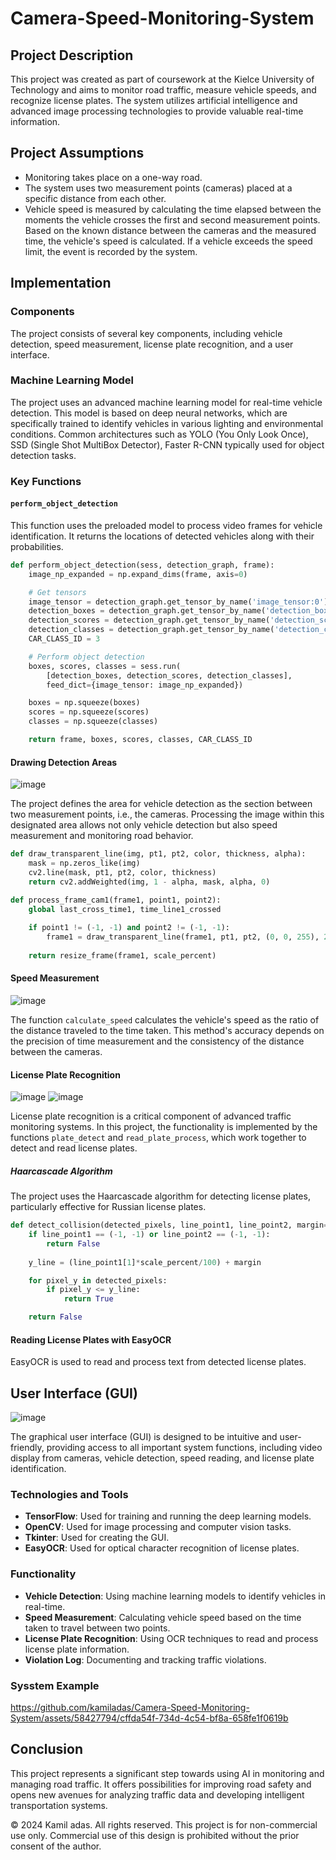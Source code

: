 # Camera-Speed-Monitoring-System


## Project Description

This project was created as part of coursework at the Kielce University of Technology and aims to monitor road traffic, measure vehicle speeds, and recognize license plates. The system utilizes artificial intelligence and advanced image processing technologies to provide valuable real-time information.

## Project Assumptions

- Monitoring takes place on a one-way road.
- The system uses two measurement points (cameras) placed at a specific distance from each other.
- Vehicle speed is measured by calculating the time elapsed between the moments the vehicle crosses the first and second measurement points. Based on the known distance between the cameras and the measured time, the vehicle's speed is calculated. If a vehicle exceeds the speed limit, the event is recorded by the system.

## Implementation

### Components

The project consists of several key components, including vehicle detection, speed measurement, license plate recognition, and a user interface.

### Machine Learning Model

The project uses an advanced machine learning model for real-time vehicle detection. This model is based on deep neural networks, which are specifically trained to identify vehicles in various lighting and environmental conditions. Common architectures such as YOLO (You Only Look Once), SSD (Single Shot MultiBox Detector), Faster R-CNN  typically used for object detection tasks.

### Key Functions

#### `perform_object_detection`

This function uses the preloaded model to process video frames for vehicle identification. It returns the locations of detected vehicles along with their probabilities.

```python
def perform_object_detection(sess, detection_graph, frame):
    image_np_expanded = np.expand_dims(frame, axis=0)

    # Get tensors
    image_tensor = detection_graph.get_tensor_by_name('image_tensor:0')
    detection_boxes = detection_graph.get_tensor_by_name('detection_boxes:0')
    detection_scores = detection_graph.get_tensor_by_name('detection_scores:0')
    detection_classes = detection_graph.get_tensor_by_name('detection_classes:0')
    CAR_CLASS_ID = 3

    # Perform object detection
    boxes, scores, classes = sess.run(
        [detection_boxes, detection_scores, detection_classes],
        feed_dict={image_tensor: image_np_expanded})

    boxes = np.squeeze(boxes)
    scores = np.squeeze(scores)
    classes = np.squeeze(classes)

    return frame, boxes, scores, classes, CAR_CLASS_ID
```

#### Drawing Detection Areas
![image](https://github.com/kamiladas/Camera-Speed-Monitoring-System/assets/58427794/29f7d48e-d8a0-4edd-81a7-2c982b154390)


The project defines the area for vehicle detection as the section between two measurement points, i.e., the cameras. Processing the image within this designated area allows not only vehicle detection but also speed measurement and monitoring road behavior.

```python
def draw_transparent_line(img, pt1, pt2, color, thickness, alpha):
    mask = np.zeros_like(img)
    cv2.line(mask, pt1, pt2, color, thickness)
    return cv2.addWeighted(img, 1 - alpha, mask, alpha, 0)

def process_frame_cam1(frame1, point1, point2):
    global last_cross_time1, time_line1_crossed
    
    if point1 != (-1, -1) and point2 != (-1, -1):
        frame1 = draw_transparent_line(frame1, pt1, pt2, (0, 0, 255), 2, 0.3)
        
    return resize_frame(frame1, scale_percent)
```

#### Speed Measurement
![image](https://github.com/kamiladas/Camera-Speed-Monitoring-System/assets/58427794/5e7ef420-3e4c-4293-a887-3ab5b51d776d)

The function `calculate_speed` calculates the vehicle's speed as the ratio of the distance traveled to the time taken. This method's accuracy depends on the precision of time measurement and the consistency of the distance between the cameras.

#### License Plate Recognition
![image](https://github.com/kamiladas/Camera-Speed-Monitoring-System/assets/58427794/4d0d7b3f-df7a-4e6c-b0f0-aa7d53eeec38) ![image](https://github.com/kamiladas/Camera-Speed-Monitoring-System/assets/58427794/ff77acbb-fd21-440f-9995-dcbc8aebdfc4)



License plate recognition is a critical component of advanced traffic monitoring systems. In this project, the functionality is implemented by the functions `plate_detect` and `read_plate_process`, which work together to detect and read license plates.

##### Haarcascade Algorithm

The project uses the Haarcascade algorithm for detecting license plates, particularly effective for Russian license plates.

```python
def detect_collision(detected_pixels, line_point1, line_point2, margin=-10):
    if line_point1 == (-1, -1) or line_point2 == (-1, -1):
        return False
    
    y_line = (line_point1[1]*scale_percent/100) + margin

    for pixel_y in detected_pixels:
        if pixel_y <= y_line:
            return True

    return False
```

#### Reading License Plates with EasyOCR

EasyOCR is used to read and process text from detected license plates.

## User Interface (GUI)
![image](https://github.com/kamiladas/Camera-Speed-Monitoring-System/assets/58427794/d0cfb055-b949-4e2e-8aa2-7447da2b333e)



The graphical user interface (GUI) is designed to be intuitive and user-friendly, providing access to all important system functions, including video display from cameras, vehicle detection, speed reading, and license plate identification.

### Technologies and Tools

- **TensorFlow**: Used for training and running the deep learning models.
- **OpenCV**: Used for image processing and computer vision tasks.
- **Tkinter**: Used for creating the GUI.
- **EasyOCR**: Used for optical character recognition of license plates.

### Functionality

- **Vehicle Detection**: Using machine learning models to identify vehicles in real-time.
- **Speed Measurement**: Calculating vehicle speed based on the time taken to travel between two points.
- **License Plate Recognition**: Using OCR techniques to read and process license plate information.
- **Violation Log**: Documenting and tracking traffic violations.

### Sysstem Example


https://github.com/kamiladas/Camera-Speed-Monitoring-System/assets/58427794/cffda54f-734d-4c54-bf8a-658fe1f0619b




## Conclusion

This project represents a significant step towards using AI in monitoring and managing road traffic. It offers possibilities for improving road safety and opens new avenues for analyzing traffic data and developing intelligent transportation systems.


© 2024 Kamil adas. All rights reserved.
This project is for non-commercial use only.
Commercial use of this design is prohibited without the prior consent of the author.
